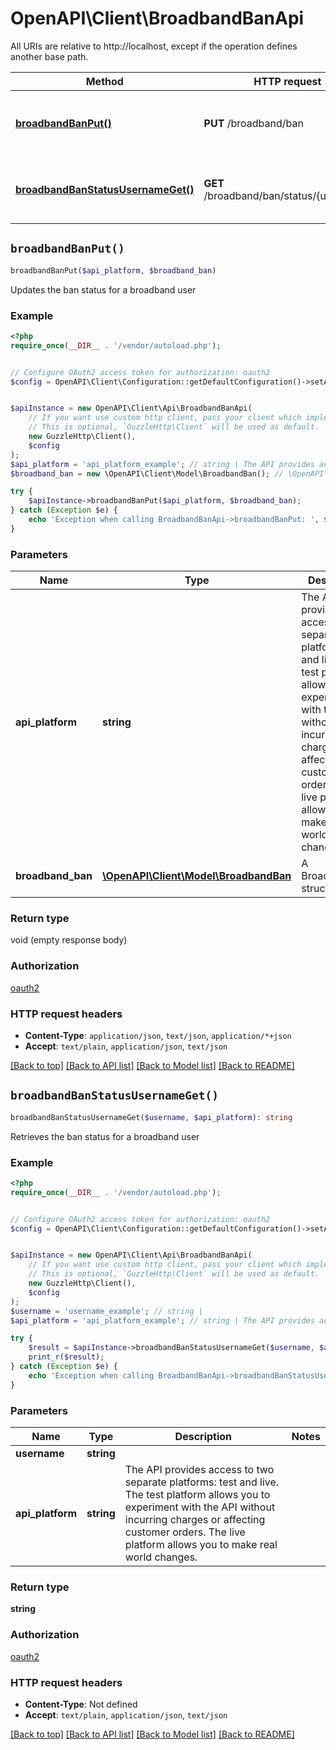 # OpenAPI\Client\BroadbandBanApi

All URIs are relative to http://localhost, except if the operation defines another base path.

| Method | HTTP request | Description |
| ------------- | ------------- | ------------- |
| [**broadbandBanPut()**](BroadbandBanApi.md#broadbandBanPut) | **PUT** /broadband/ban | Updates the ban status for a broadband user |
| [**broadbandBanStatusUsernameGet()**](BroadbandBanApi.md#broadbandBanStatusUsernameGet) | **GET** /broadband/ban/status/{username} | Retrieves the ban status for a broadband user |


## `broadbandBanPut()`

```php
broadbandBanPut($api_platform, $broadband_ban)
```

Updates the ban status for a broadband user

### Example

```php
<?php
require_once(__DIR__ . '/vendor/autoload.php');


// Configure OAuth2 access token for authorization: oauth2
$config = OpenAPI\Client\Configuration::getDefaultConfiguration()->setAccessToken('YOUR_ACCESS_TOKEN');


$apiInstance = new OpenAPI\Client\Api\BroadbandBanApi(
    // If you want use custom http client, pass your client which implements `GuzzleHttp\ClientInterface`.
    // This is optional, `GuzzleHttp\Client` will be used as default.
    new GuzzleHttp\Client(),
    $config
);
$api_platform = 'api_platform_example'; // string | The API provides access to two separate platforms: test and live. The test platform allows you to experiment with the API without incurring charges or affecting customer orders. The live platform allows you to make real world changes.
$broadband_ban = new \OpenAPI\Client\Model\BroadbandBan(); // \OpenAPI\Client\Model\BroadbandBan | A BroadbandBan structure

try {
    $apiInstance->broadbandBanPut($api_platform, $broadband_ban);
} catch (Exception $e) {
    echo 'Exception when calling BroadbandBanApi->broadbandBanPut: ', $e->getMessage(), PHP_EOL;
}
```

### Parameters

| Name | Type | Description  | Notes |
| ------------- | ------------- | ------------- | ------------- |
| **api_platform** | **string**| The API provides access to two separate platforms: test and live. The test platform allows you to experiment with the API without incurring charges or affecting customer orders. The live platform allows you to make real world changes. | |
| **broadband_ban** | [**\OpenAPI\Client\Model\BroadbandBan**](../Model/BroadbandBan.md)| A BroadbandBan structure | [optional] |

### Return type

void (empty response body)

### Authorization

[oauth2](../../README.md#oauth2)

### HTTP request headers

- **Content-Type**: `application/json`, `text/json`, `application/*+json`
- **Accept**: `text/plain`, `application/json`, `text/json`

[[Back to top]](#) [[Back to API list]](../../README.md#endpoints)
[[Back to Model list]](../../README.md#models)
[[Back to README]](../../README.md)

## `broadbandBanStatusUsernameGet()`

```php
broadbandBanStatusUsernameGet($username, $api_platform): string
```

Retrieves the ban status for a broadband user

### Example

```php
<?php
require_once(__DIR__ . '/vendor/autoload.php');


// Configure OAuth2 access token for authorization: oauth2
$config = OpenAPI\Client\Configuration::getDefaultConfiguration()->setAccessToken('YOUR_ACCESS_TOKEN');


$apiInstance = new OpenAPI\Client\Api\BroadbandBanApi(
    // If you want use custom http client, pass your client which implements `GuzzleHttp\ClientInterface`.
    // This is optional, `GuzzleHttp\Client` will be used as default.
    new GuzzleHttp\Client(),
    $config
);
$username = 'username_example'; // string | 
$api_platform = 'api_platform_example'; // string | The API provides access to two separate platforms: test and live. The test platform allows you to experiment with the API without incurring charges or affecting customer orders. The live platform allows you to make real world changes.

try {
    $result = $apiInstance->broadbandBanStatusUsernameGet($username, $api_platform);
    print_r($result);
} catch (Exception $e) {
    echo 'Exception when calling BroadbandBanApi->broadbandBanStatusUsernameGet: ', $e->getMessage(), PHP_EOL;
}
```

### Parameters

| Name | Type | Description  | Notes |
| ------------- | ------------- | ------------- | ------------- |
| **username** | **string**|  | |
| **api_platform** | **string**| The API provides access to two separate platforms: test and live. The test platform allows you to experiment with the API without incurring charges or affecting customer orders. The live platform allows you to make real world changes. | |

### Return type

**string**

### Authorization

[oauth2](../../README.md#oauth2)

### HTTP request headers

- **Content-Type**: Not defined
- **Accept**: `text/plain`, `application/json`, `text/json`

[[Back to top]](#) [[Back to API list]](../../README.md#endpoints)
[[Back to Model list]](../../README.md#models)
[[Back to README]](../../README.md)
